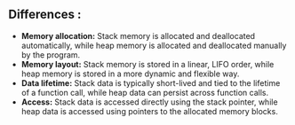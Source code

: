 ## Differences :

- **Memory allocation:** Stack memory is allocated and deallocated automatically, while heap memory is allocated and deallocated manually by the program.
- **Memory layout:** Stack memory is stored in a linear, LIFO order, while heap memory is stored in a more dynamic and flexible way.
- **Data lifetime:** Stack data is typically short-lived and tied to the lifetime of a function call, while heap data can persist across function calls.
- **Access:** Stack data is accessed directly using the stack pointer, while heap data is accessed using pointers to the allocated memory blocks.
